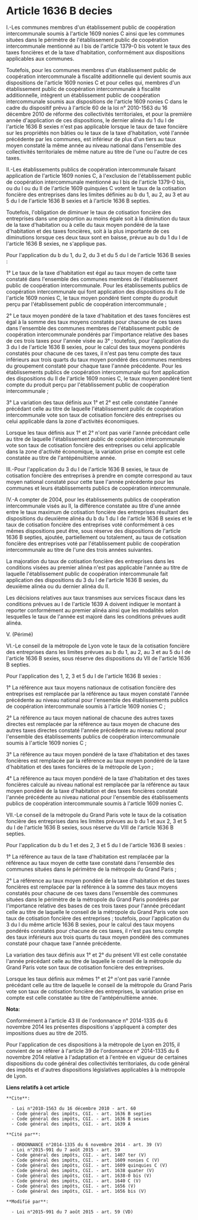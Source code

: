 # Article 1636 B decies

I.-Les communes membres d'un établissement public de coopération intercommunale soumis à l'article 1609 nonies C ainsi que
les communes situées dans le périmètre de l'établissement public de coopération intercommunale mentionné au I bis de
l'article 1379-0 bis votent le taux des taxes foncières et de la taxe d'habitation, conformément aux dispositions applicables
aux communes. 

Toutefois, pour les communes membres d'un établissement public de coopération intercommunale à fiscalité additionnelle qui
devient soumis aux dispositions de l'article 1609 nonies C et pour celles qui, membres d'un établissement public de
coopération intercommunale à fiscalité additionnelle, intègrent un établissement public de coopération intercommunale soumis
aux dispositions de l'article 1609 nonies C dans le cadre du dispositif prévu à l'article 60 de la loi n° 2010-1563 du 16
décembre 2010 de réforme des collectivités territoriales, et pour la première année d'application de ces dispositions, le
dernier alinéa du 1 du I de l'article 1636 B sexies n'est pas applicable lorsque le taux de taxe foncière sur les propriétés
non bâties ou le taux de la taxe d'habitation, voté l'année précédente par les communes, est inférieur de plus d'un tiers au
taux moyen constaté la même année au niveau national dans l'ensemble des collectivités territoriales de même nature au titre
de l'une ou l'autre de ces taxes. 

II.-Les établissements publics de coopération intercommunale faisant application de l'article 1609 nonies C, à l'exclusion de
l'établissement public de coopération intercommunale mentionné au I bis de l'article 1379-0 bis, ou du I ou du II de
l'article 1609 quinquies C votent le taux de la cotisation foncière des entreprises dans les limites définies au b du 1, au
2, au 3 et au 5 du I de l'article 1636 B sexies et à l'article 1636 B septies. 

Toutefois, l'obligation de diminuer le taux de cotisation foncière des entreprises dans une proportion au moins égale soit à
la diminution du taux de la taxe d'habitation ou à celle du taux moyen pondéré de la taxe d'habitation et des taxes
foncières, soit à la plus importante de ces diminutions lorsque ces deux taux sont en baisse, prévue au b du 1 du I de
l'article 1636 B sexies, ne s'applique pas. 

Pour l'application du b du 1, du 2, du 3 et du 5 du I de l'article 1636 B sexies : 

1° Le taux de la taxe d'habitation est égal au taux moyen de cette taxe constaté dans l'ensemble des communes membres de
l'établissement public de coopération intercommunale. Pour les établissements publics de coopération intercommunale qui font
application des dispositions du II de l'article 1609 nonies C, le taux moyen pondéré tient compte du produit perçu par
l'établissement public de coopération intercommunale ; 

2° Le taux moyen pondéré de la taxe d'habitation et des taxes foncières est égal à la somme des taux moyens constatés pour
chacune de ces taxes dans l'ensemble des communes membres de l'établissement public de coopération intercommunale pondérés
par l'importance relative des bases de ces trois taxes pour l'année visée au 3° ; toutefois, pour l'application du 3 du I de
l'article 1636 B sexies, pour le calcul des taux moyens pondérés constatés pour chacune de ces taxes, il n'est pas tenu
compte des taux inférieurs aux trois quarts du taux moyen pondéré des communes membres du groupement constaté pour chaque
taxe l'année précédente. Pour les établissements publics de coopération intercommunale qui font application des dispositions
du II de l'article 1609 nonies C, le taux moyen pondéré tient compte du produit perçu par l'établissement public de
coopération intercommunale ; 

3° La variation des taux définis aux 1° et 2° est celle constatée l'année précédant celle au titre de laquelle
l'établissement public de coopération intercommunale vote son taux de cotisation foncière des entreprises ou celui applicable
dans la zone d'activités économiques. 

Lorsque les taux définis aux 1° et 2° n'ont pas varié l'année précédant celle au titre de laquelle l'établissement public de
coopération intercommunale vote son taux de cotisation foncière des entreprises ou celui applicable dans la zone d'activité
économique, la variation prise en compte est celle constatée au titre de l'antépénultième année. 

III.-Pour l'application du 3 du I de l'article 1636 B sexies, le taux de cotisation foncière des entreprises à prendre en
compte correspond au taux moyen national constaté pour cette taxe l'année précédente pour les communes et leurs
établissements publics de coopération intercommunale. 

IV.-A compter de 2004, pour les établissements publics de coopération intercommunale visés au II, la différence constatée au
titre d'une année entre le taux maximum de cotisation foncière des entreprises résultant des dispositions du deuxième alinéa
du b du 1 du I de l'article 1636 B sexies et le taux de cotisation foncière des entreprises voté conformément à ces mêmes
dispositions peut être, sous réserve des dispositions de l'article 1636 B septies, ajoutée, partiellement ou totalement, au
taux de cotisation foncière des entreprises voté par l'établissement public de coopération intercommunale au titre de l'une
des trois années suivantes. 

La majoration du taux de cotisation foncière des entreprises dans les conditions visées au premier alinéa n'est pas
applicable l'année au titre de laquelle l'établissement public de coopération intercommunale fait application des
dispositions du 3 du I de l'article 1636 B sexies, du deuxième alinéa ou du dernier alinéa du II. 

Les décisions relatives aux taux transmises aux services fiscaux dans les conditions prévues au I de l'article 1639 A doivent
indiquer le montant à reporter conformément au premier alinéa ainsi que les modalités selon lesquelles le taux de l'année est
majoré dans les conditions prévues audit alinéa. 

V. (Périmé)

VI.-Le conseil de la métropole de Lyon vote le taux de la cotisation foncière des entreprises dans les limites prévues au b
du 1, au 2, au 3 et au 5 du I de l'article 1636 B sexies, sous réserve des dispositions du VII de l'article 1636 B septies. 

Pour l'application des 1, 2, 3 et 5 du I de l'article 1636 B sexies : 

1° La référence aux taux moyens nationaux de cotisation foncière des entreprises est remplacée par la référence au taux moyen
constaté l'année précédente au niveau national pour l'ensemble des établissements publics de coopération intercommunale
soumis à l'article 1609 nonies C ; 

2° La référence au taux moyen national de chacune des autres taxes directes est remplacée par la référence au taux moyen de
chacune des autres taxes directes constaté l'année précédente au niveau national pour l'ensemble des établissements publics
de coopération intercommunale soumis à l'article 1609 nonies C ; 

3° La référence au taux moyen pondéré de la taxe d'habitation et des taxes foncières est remplacée par la référence au taux
moyen pondéré de la taxe d'habitation et des taxes foncières de la métropole de Lyon ; 

4° La référence au taux moyen pondéré de la taxe d'habitation et des taxes foncières calculé au niveau national est remplacée
par la référence au taux moyen pondéré de la taxe d'habitation et des taxes foncières constaté l'année précédente au niveau
national pour l'ensemble des établissements publics de coopération intercommunale soumis à l'article 1609 nonies C. 

VII.-Le conseil de la métropole du Grand Paris vote le taux de la cotisation foncière des entreprises dans les limites
prévues au b du 1 et aux 2, 3 et 5 du I de l'article 1636 B sexies, sous réserve du VIII de l'article 1636 B septies. 

Pour l'application du b du 1 et des 2, 3 et 5 du I de l'article 1636 B sexies : 

1° La référence au taux de la taxe d'habitation est remplacée par la référence au taux moyen de cette taxe constaté dans
l'ensemble des communes situées dans le périmètre de la métropole du Grand Paris ; 

2° La référence au taux moyen pondéré de la taxe d'habitation et des taxes foncières est remplacée par la référence à la
somme des taux moyens constatés pour chacune de ces taxes dans l'ensemble des communes situées dans le périmètre de la
métropole du Grand Paris pondérés par l'importance relative des bases de ces trois taxes pour l'année précédant celle au
titre de laquelle le conseil de la métropole du Grand Paris vote son taux de cotisation foncière des entreprises ; toutefois,
pour l'application du 3 du I du même article 1636 B sexies, pour le calcul des taux moyens pondérés constatés pour chacune de
ces taxes, il n'est pas tenu compte des taux inférieurs aux trois quarts du taux moyen pondéré des communes constaté pour
chaque taxe l'année précédente. 

La variation des taux définis aux 1° et 2° du présent VII est celle constatée l'année précédant celle au titre de laquelle le
conseil de la métropole du Grand Paris vote son taux de cotisation foncière des entreprises. 

Lorsque les taux définis aux mêmes 1° et 2° n'ont pas varié l'année précédant celle au titre de laquelle le conseil de la
métropole du Grand Paris vote son taux de cotisation foncière des entreprises, la variation prise en compte est celle
constatée au titre de l'antépénultième année.

**Nota:**

Conformément à l'article 43 III de l'ordonnance n° 2014-1335 du 6 novembre 2014 les présentes dispositions s'appliquent à
compter des impositions dues au titre de 2015.

Pour l'application de ces dispositions à la métropole de Lyon en 2015, il convient de se référer à l'article 39 de
l'ordonnance n° 2014-1335 du 6 novembre 2014 relative à l'adaptation et à l'entrée en vigueur de certaines dispositions du
code général des collectivités territoriales, du code général des impôts et d'autres dispositions législatives applicables à
la métropole de Lyon.

**Liens relatifs à cet article**

	**Cite**:

	  - Loi n°2010-1563 du 16 décembre 2010 - art. 60
	  - Code général des impôts, CGI. - art. 1636 B septies
	  - Code général des impôts, CGI. - art. 1636 B sexies
	  - Code général des impôts, CGI. - art. 1639 A

	**Cité par**:

	  - ORDONNANCE n°2014-1335 du 6 novembre 2014 - art. 39 (V)
	  - Loi n°2015-991 du 7 août 2015 - art. 59
	  - Code général des impôts, CGI. - art. 1407 ter (V)
	  - Code général des impôts, CGI. - art. 1609 nonies C (V)
	  - Code général des impôts, CGI. - art. 1609 quinquies C (V)
	  - Code général des impôts, CGI. - art. 1638 quater (V)
	  - Code général des impôts, CGI. - art. 1638-0 bis (V)
	  - Code général des impôts, CGI. - art. 1640 C (V)
	  - Code général des impôts, CGI. - art. 1656 (V)
	  - Code général des impôts, CGI. - art. 1656 bis (V)

	**Modifié par**:

	  - Loi n°2015-991 du 7 août 2015 - art. 59 (VD)
